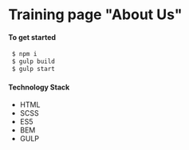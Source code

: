 # Training page "About Us"

#### To get started
```bash
 $ npm i
 $ gulp build
 $ gulp start
```

#### Technology Stack
* HTML
* SCSS
* ES5
* BEM
* GULP
